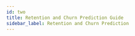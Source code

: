 ```yaml
---
id: two
title: Retention and Churn Prediction Guide
sidebar_label: Retention and Churn Prediction
---
```

